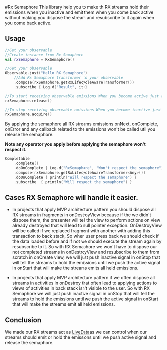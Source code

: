 #Rx Semaphore
This library help you to make th RX streams hold their emissions when you inactive and emit them when you come back
active without making you dispose the stream and resubscribe to it again when you come back active.

## Usage

```kotlin
//Get your observable
//Create instance from Rx Semaphore
val rxSemaphore = RxSemaphore()

//Get your observable
Observable.just("Hello RX Semaphore")
    //Add Rx Semaphore transformer to your observable
    .compose(rxSemaphore.getRxLifecycleAwareTransformer())
    .subscribe { Log.d("Result", it)}

//To start receiving observable emissions When you become active just release the semaphore to push the active signal
rxSemaphore.release()

//To stop receiving observable emissions When you become inactive just acquire the semaphore to push inactive signal
rxSemaphore.acquire()
```

By applying the semaphore all RX streams emissions onNext, onComplete, onError and any callback related to the emissions
won't be called util you release the semaphore.

**Note any operator you apply before applying the semaphore won't respect it.**

```kotlin
Completable
    .complete()
    .doOnComplete { Log.d("RxSemaphore", "Won't respect the semaphore") }
    .compose(rxSemaphore.getRxLifecycleAwareTransformer<Any>())
    .doOnComplete { println("Will respect the semaphore") }
    .subscribe  { println("Will respect the semaphore") }
```

## Cases RX Semaphore will handle it easier.

* In projects that apply MVP architecture pattern you should dispose all RX streams in fragments in onDestroyView
because if the we didn't dispose them, the presenter will tell the view to perform actions on view already destroyed
that will lead to null pointer exception. OnDestroyView will be called if we replaced fragment with another with adding
this transaction to back stack, So when user press back we should check if the data loaded before and if not we should
execute the stream again by resubscribe to it. So with RX Semaphore we won't have to dispose our not completed streams
in onDestroyView and resubscribe to them from scratch in onCreate view, we will just push inactive signal in onStop that
will tell the streams to hold the emissions until we push the active signal in onStart that will make the streams emits
all held emissions.

* In projects that apply MVP architecture pattern if we often dispose all streams in activities in onDestroy that
often lead to applying actions to views of activities in back stack isn't visible to the user. So with RX Semaphore we
will just push inactive signal in onStop that will tell the streams to hold the emissions until we push the active
signal in onStart that will make the streams emit all held emissions.


## Conclusion

We made our RX streams act as [LiveData](https://developer.android.com/topic/libraries/architecture/livedata)as we can control when our streams should emit or hold the emissions until we
push active signal and release the semaphore.